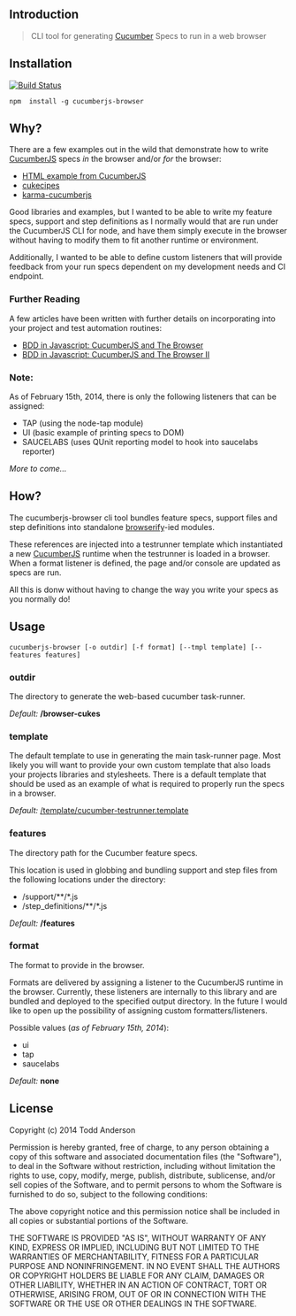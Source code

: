 Introduction
---
> CLI tool for generating [Cucumber](https://github.com/cucumber/cucumber-js) Specs to run in a web browser

Installation
---
[![Build Status](https://travis-ci.org/bustardcelly/cucumberjs-browser.png?branch=master)](https://travis-ci.org/bustardcelly/cucumberjs-browser)

```
npm  install -g cucumberjs-browser
```

Why?
---
There are a few examples out in the wild that demonstrate how to write [CucumberJS](https://github.com/cucumber/cucumber-js) specs _in_ the browser and/or _for_ the browser:

* [HTML example from CucumberJS](https://github.com/cucumber/cucumber-js/tree/master/example)
* [cukecipes](https://github.com/jbpros/cukecipes)
* [karma-cucumberjs](https://github.com/s9tpepper/karma-cucumberjs)

Good libraries and examples, but I wanted to be able to write my feature specs, support and step definitions as I normally would that are run under the CucumberJS CLI for node, and have them simply execute in the browser without having to modify them to fit another runtime or environment.

Additionally, I wanted to be able to define custom listeners that will provide feedback from your run specs dependent on my development needs and CI endpoint.

### Further Reading
A few articles have been written with further details on incorporating into your project and test automation routines:

* [BDD in Javascript: CucumberJS and The Browser](http://custardbelly.com/blog/blog-posts/2014/02/10/cucumberjs-tests-browser/index.html)
* [BDD in Javascript: CucumberJS and The Browser II](http://custardbelly.com/blog/blog-posts/2014/02/12/cucumberjs-browser-update/index.html)

### Note:
As of February 15th, 2014, there is only the following listeners that can be assigned:

* TAP (using the node-tap module)
* UI (basic example of printing specs to DOM)
* SAUCELABS (uses QUnit reporting model to hook into saucelabs reporter)

_More to come..._

How?
---
The cucumberjs-browser cli tool bundles feature specs, support files and step definitions into standalone [browserify](http://browserify.org/)-ied modules. 

These references are injected into a testrunner template which instantiated a new [CucumberJS](https://github.com/cucumber/cucumber-js) runtime when the testrunner is loaded in a browser. When a format listener is defined, the page and/or console are updated as specs are run.

All this is donw without having to change the way you write your specs as you normally do!

Usage
---
```
cucumberjs-browser [-o outdir] [-f format] [--tmpl template] [--features features]
```

### outdir
The directory to generate the web-based cucumber task-runner.

_Default:_ __/browser-cukes__

### template
The default template to use in generating the main task-runner page. Most likely you will want to provide your own custom template that also loads your projects libraries and stylesheets. There is a default template that should be used as an example of what is required to properly run the specs in a browser.

_Default:_ [/template/cucumber-testrunner.template](https://github.com/bustardcelly/cucumberjs-browser/blob/master/template/cucumber-testrunner.template)

### features
The directory path for the Cucumber feature specs.

This location is used in globbing and bundling support and step files from the following locations under the directory:

* /support/**/*.js
* /step_definitions/**/*.js

_Default:_ __/features__

### format
The format to provide in the browser.

Formats are delivered by assigning a listener to the CucumberJS runtime in the browser. Currently, these listeners are internally to this library and are bundled and deployed to the specified output directory. In the future I would like to open up the possibility of assigning custom formatters/listeners.

Possible values (_as of February 15th, 2014_):

* ui
* tap
* saucelabs

_Default:_ __none__

License
---
Copyright (c) 2014 Todd Anderson

Permission is hereby granted, free of charge, to any person
obtaining a copy of this software and associated documentation
files (the "Software"), to deal in the Software without
restriction, including without limitation the rights to use,
copy, modify, merge, publish, distribute, sublicense, and/or sell
copies of the Software, and to permit persons to whom the
Software is furnished to do so, subject to the following
conditions:

The above copyright notice and this permission notice shall be
included in all copies or substantial portions of the Software.

THE SOFTWARE IS PROVIDED "AS IS", WITHOUT WARRANTY OF ANY KIND,
EXPRESS OR IMPLIED, INCLUDING BUT NOT LIMITED TO THE WARRANTIES
OF MERCHANTABILITY, FITNESS FOR A PARTICULAR PURPOSE AND
NONINFRINGEMENT. IN NO EVENT SHALL THE AUTHORS OR COPYRIGHT
HOLDERS BE LIABLE FOR ANY CLAIM, DAMAGES OR OTHER LIABILITY,
WHETHER IN AN ACTION OF CONTRACT, TORT OR OTHERWISE, ARISING
FROM, OUT OF OR IN CONNECTION WITH THE SOFTWARE OR THE USE OR
OTHER DEALINGS IN THE SOFTWARE.